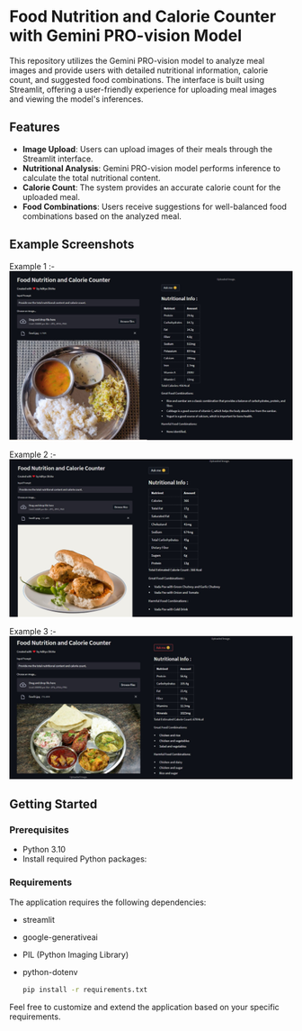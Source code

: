 # Food Nutrition and Calorie Counter with Gemini PRO-vision Model

This repository utilizes the Gemini PRO-vision model to analyze meal images and provide users with detailed nutritional information, calorie count, and suggested food combinations. The interface is built using Streamlit, offering a user-friendly experience for uploading meal images and viewing the model's inferences.

## Features

- **Image Upload**: Users can upload images of their meals through the Streamlit interface.
- **Nutritional Analysis**: Gemini PRO-vision model performs inference to calculate the total nutritional content.
- **Calorie Count**: The system provides an accurate calorie count for the uploaded meal.
- **Food Combinations**: Users receive suggestions for well-balanced food combinations based on the analyzed meal.

## Example Screenshots

Example 1 :-
![Screenshot 1](op1.png)

Example 2 :-
![Screenshot 2](op2.png)

Example 3 :-
![Screenshot 3](/op3.png)

## Getting Started

### Prerequisites

- Python 3.10
- Install required Python packages:

### Requirements

The application requires the following dependencies:

- streamlit
- google-generativeai
- PIL (Python Imaging Library)
- python-dotenv

  ```bash
  pip install -r requirements.txt

Feel free to customize and extend the application based on your specific requirements.

